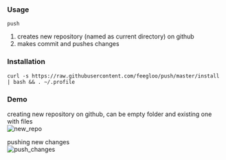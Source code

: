### Usage

`push`

1. creates new repository (named as current directory) on github  <br>
2. makes commit and pushes changes

### Installation

`curl -s https://raw.githubusercontent.com/feegloo/push/master/install | bash && . ~/.profile`

### Demo

creating new repository on github, can be empty folder and existing one with files <br>
![new_repo](https://user-images.githubusercontent.com/7686877/63064072-dd490980-beff-11e9-8d10-60071e9c0823.gif)

pushing new changes <br>
![push_changes](https://user-images.githubusercontent.com/7686877/63064074-e1752700-beff-11e9-89cd-d8d1806e6496.gif)
